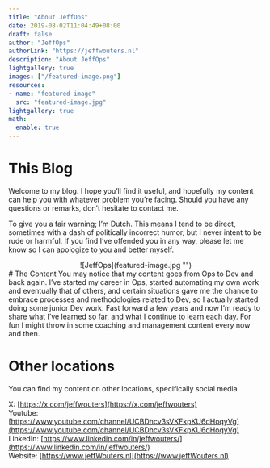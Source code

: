 ```yaml
---
title: "About JeffOps"
date: 2019-08-02T11:04:49+08:00
draft: false
author: "JeffOps"
authorLink: "https://jeffwouters.nl"
description: "About JeffOps"
lightgallery: true
images: ["/featured-image.png"]
resources:
- name: "featured-image"
  src: "featured-image.jpg"
lightgallery: true
math:
  enable: true
---
```


# This Blog
Welcome to my blog. I hope you’ll find it useful, and hopefully my content can help you with whatever problem you’re facing. Should you have any questions or remarks, don’t hesitate to contact me. 

To give you a fair warning; I’m Dutch.
This means I tend to be direct, sometimes with a dash of politically incorrect humor, but I never intent to be rude or harmful. If you find I’ve offended you in any way, please let me know so I can apologize to you and better myself.
<center>
![JeffOps](featured-image.jpg "")  
</center>
# The Content
You may notice that my content goes from Ops to Dev and back again. I’ve started my career in Ops, started automating my own work and eventually that of others, and certain situations gave me the chance to embrace processes and methodologies related to Dev, so I actually started doing some junior Dev work. Fast forward a few years and now I’m ready to share what I’ve learned so far, and what I continue to learn each day. For fun I might throw in some coaching and management content every now and then.

# Other locations
You can find my content on other locations, specifically social media.

X: [https://x.com/jeffwouters](https://x.com/jeffwouters)  
Youtube: [https://www.youtube.com/channel/UCBDhcv3sVKFkpKU6dHoqyVg](https://www.youtube.com/channel/UCBDhcv3sVKFkpKU6dHoqyVg)  
LinkedIn: [https://www.linkedin.com/in/jeffwouters/](https://www.linkedin.com/in/jeffwouters/)  
Website: [https://www.jeffWouters.nl](https://www.jeffWouters.nl)  